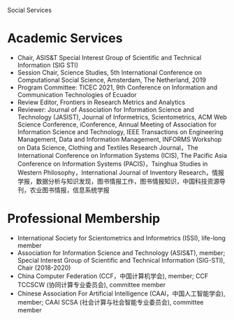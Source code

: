 Social Services
# Academic Services
* Chair, ASIS&T Special Interest Group of Scientific and Technical Information (SIG STI)
* Session Chair, Science Studies, 5th International Conference on Computational Social Science, Amsterdam, The Netherland, 2019  
* Program Committee: TICEC 2021, 9th Conference on Information and Communication Technologies of Ecuador  
* Review Editor, Frontiers in Research Metrics and Analytics
* Reviewer: Journal of Association for Information Science and Technology (JASIST), Journal of Informetrics, Scientometrics, ACM Web Science Conference,  iConference, Annual Meeting of Association for Information Science and Technology, IEEE Transactions on Engineering Management, Data and Information Management, INFORMS Workshop on Data Science, Clothing and Textiles Research Journal，The International Conference on Information Systems (ICIS), The Pacific Asia Conference on Information Systems (PACIS)，Tsinghua Studies in Western Philosophy，International Journal of Inventory Research，情报学报，数据分析与知识发现，图书情报工作，图书情报知识，中国科技资源导刊，农业图书情报，信息系统学报

# Professional Membership
* International Society for Scientometrics and Informetrics (ISSI), life-long member  
* Association for Information Science and Technology (ASIS&T), member; Special Interest Group of Scientific and Technical Information (SIG-STI), Chair (2018-2020)  
* China Computer Federation (CCF，中国计算机学会), member; CCF TCCSCW (协同计算专业委员会), committee member  
* Chinese Association For Artificial Intelligence (CAAI，中国人工智能学会), member; CAAI SCSA (社会计算与社会智能专业委员会), committee member
